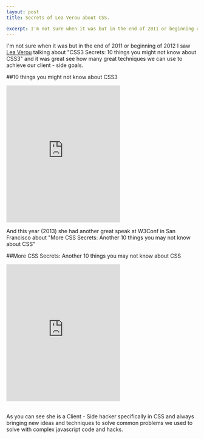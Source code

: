 ```yaml
---
layout: post
title: Secrets of Lea Verou about CSS.

excerpt: I'm not sure when it was but in the end of 2011 or beginning of 2012 I saw Lea Verou talking about "CSS3 Secrets - 10 things you might not know about CSS3" and it was great see how many great techniques we can use to achieve our client - side goals.
---
```

 
I'm not sure when it was but in the end of 2011 or beginning of 2012 I saw <a href="http://lea.verou.me/" title="Lea Verou" target="_blank">Lea Verou</a> talking about "CSS3 Secrets: 10 things you might not know about CSS3" and it was great see how many great techniques we can use to achieve our client - side goals.

##10 things you might not know about CSS3

<div>
	<iframe src="http://player.vimeo.com/video/31719130" height="360" frameborder="0"></iframe>
</div>

And this year (2013) she had another great speak at W3Conf in San Francisco about "More CSS Secrets: Another 10 things you may not know about CSS"

##More CSS Secrets: Another 10 things you may not know about CSS
<div>
	<iframe height="360" src="http://www.youtube.com/embed/3ikye7Qc7Ak?rel=0" frameborder="0" allowfullscreen="true"></iframe>
</div>

<br>

As you can see she is a Client - Side hacker specifically in CSS and always bringing new ideas and techniques to solve common problems we used to solve with complex javascript code and hacks.